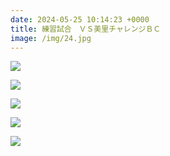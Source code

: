 ```yaml
---
date: 2024-05-25 10:14:23 +0000
title: 練習試合　ＶＳ美里チャレンジＢＣ
image: /img/24.jpg
---
```

![](/img/29.jpg)

![](/img/28.jpg)

![](/img/27.jpg)

![](/img/26.jpg)

![](/img/25.jpg)
